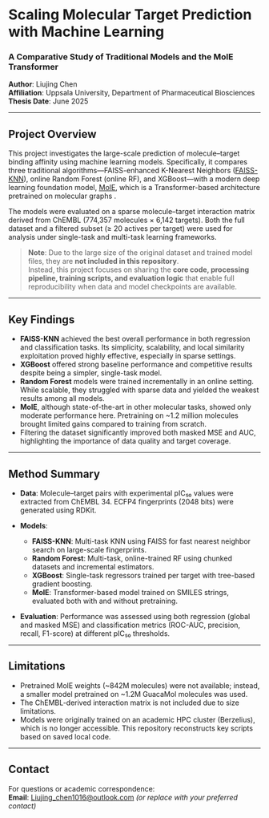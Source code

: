 # Scaling Molecular Target Prediction with Machine Learning  
### A Comparative Study of Traditional Models and the MolE Transformer

**Author**: Liujing Chen  
**Affiliation**: Uppsala University, Department of Pharmaceutical Biosciences  
**Thesis Date**: June 2025

---

## Project Overview

This project investigates the large-scale prediction of molecule–target binding affinity using machine learning models. Specifically, it compares three traditional algorithms—FAISS-enhanced K-Nearest Neighbors ([FAISS-KNN](https://engineering.fb.com/2017/03/29/data-infrastructure/faiss-a-library-for-efficient-similarity-search/)), online Random Forest (online RF), and XGBoost—with a modern deep learning foundation model, [MolE](https://doi.org/10.1038/s41467-024-53751-y), which is a Transformer-based architecture pretrained on molecular graphs .

The models were evaluated on a sparse molecule–target interaction matrix derived from ChEMBL (774,357 molecules × 6,142 targets). Both the full dataset and a filtered subset (≥ 20 actives per target) were used for analysis under single-task and multi-task learning frameworks.

> **Note**: Due to the large size of the original dataset and trained model files, they are **not included in this repository**.  
> Instead, this project focuses on sharing the **core code, processing pipeline, training scripts, and evaluation logic** that enable full reproducibility when data and model checkpoints are available.


---

## Key Findings

- **FAISS-KNN** achieved the best overall performance in both regression and classification tasks. Its simplicity, scalability, and local similarity exploitation proved highly effective, especially in sparse settings.
- **XGBoost** offered strong baseline performance and competitive results despite being a simpler, single-task model.
- **Random Forest** models were trained incrementally in an online setting. While scalable, they struggled with sparse data and yielded the weakest results among all models.
- **MolE**, although state-of-the-art in other molecular tasks, showed only moderate performance here. Pretraining on ~1.2 million molecules brought limited gains compared to training from scratch.
- Filtering the dataset significantly improved both masked MSE and AUC, highlighting the importance of data quality and target coverage.

---

## Method Summary

- **Data**: Molecule–target pairs with experimental pIC₅₀ values were extracted from ChEMBL 34. ECFP4 fingerprints (2048 bits) were generated using RDKit.
- **Models**:
  - **FAISS-KNN**: Multi-task KNN using FAISS for fast nearest neighbor search on large-scale fingerprints.
  - **Random Forest**: Multi-task, online-trained RF using chunked datasets and incremental estimators.
  - **XGBoost**: Single-task regressors trained per target with tree-based gradient boosting.
  - **MolE**: Transformer-based model trained on SMILES strings, evaluated both with and without pretraining.

- **Evaluation**: Performance was assessed using both regression (global and masked MSE) and classification metrics (ROC-AUC, precision, recall, F1-score) at different pIC₅₀ thresholds.

---

## Limitations

- Pretrained MolE weights (~842M molecules) were not available; instead, a smaller model pretrained on ~1.2M GuacaMol molecules was used.
- The ChEMBL-derived interaction matrix is not included due to size limitations.
- Models were originally trained on an academic HPC cluster (Berzelius), which is no longer accessible. This repository reconstructs key scripts based on saved local code.

---

## Contact

For questions or academic correspondence:  
**Email**: Liujing_chen1016@outlook.com *(or replace with your preferred contact)*
